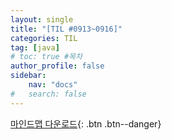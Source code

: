 ```yaml
---
layout: single
title: "[TIL #0913~0916]"
categories: TIL
tag: [java]
# toc: true #목차
author_profile: false
sidebar:
    nav: "docs"
#   search: false
--- 
```



[마인드맵 다운로드](
https://drive.google.com/file/d/1VfS9e6tMjbAUVhPcfP5_11E7T6QHjmql/view?usp=sharing
){: .btn .btn--danger}